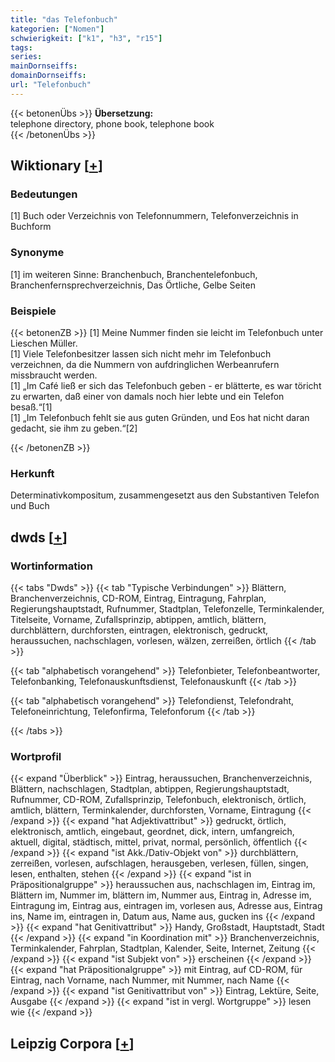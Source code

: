 ```yaml
---
title: "das Telefonbuch"
kategorien: ["Nomen"]
schwierigkeit: ["k1", "h3", "r15"]
tags:
series:
mainDornseiffs:
domainDornseiffs:
url: "Telefonbuch"
---
```


{{< betonenÜbs >}}
**Übersetzung:**  
telephone directory, phone book, telephone book  
{{< /betonenÜbs >}}

## Wiktionary [[+](https://de.wiktionary.org/wiki/Telefonbuch)]

### Bedeutungen
[1] Buch oder Verzeichnis von Telefonnummern, Telefonverzeichnis in Buchform  

### Synonyme
[1] im weiteren Sinne: Branchenbuch, Branchentelefonbuch, Branchenfernsprechverzeichnis, Das Örtliche, Gelbe Seiten  

### Beispiele
{{< betonenZB >}}
[1] Meine Nummer finden sie leicht im Telefonbuch unter Lieschen Müller.  
[1] Viele Telefonbesitzer lassen sich nicht mehr im Telefonbuch verzeichnen, da die Nummern von aufdringlichen Werbeanrufern missbraucht werden.  
[1] „Im Café ließ er sich das Telefonbuch geben - er blätterte, es war töricht zu erwarten, daß einer von damals noch hier lebte und ein Telefon besaß.“[1]  
[1] „Im Telefonbuch fehlt sie aus guten Gründen, und Eos hat nicht daran gedacht, sie ihm zu geben.“[2]  

{{< /betonenZB >}}
### Herkunft
Determinativkompositum, zusammengesetzt aus den Substantiven Telefon und Buch  



## dwds [[+](https://www.dwds.de/wb/Telefonbuch)]

### Wortinformation
{{< tabs "Dwds" >}}
{{< tab "Typische Verbindungen" >}}
Blättern, Branchenverzeichnis, CD-ROM, Eintrag, Eintragung, Fahrplan, Regierungshauptstadt, Rufnummer, Stadtplan, Telefonzelle, Terminkalender, Titelseite, Vorname, Zufallsprinzip, abtippen, amtlich, blättern, durchblättern, durchforsten, eintragen, elektronisch, gedruckt, heraussuchen, nachschlagen, vorlesen, wälzen, zerreißen, örtlich
{{< /tab >}}

{{< tab "alphabetisch vorangehend" >}}
Telefonbieter, Telefonbeantworter, Telefonbanking, Telefonauskunftsdienst, Telefonauskunft
{{< /tab >}}

{{< tab "alphabetisch vorangehend" >}}
Telefondienst, Telefondraht, Telefoneinrichtung, Telefonfirma, Telefonforum
{{< /tab >}}

{{< /tabs >}}

### Wortprofil
{{< expand "Überblick" >}} Eintrag, heraussuchen, Branchenverzeichnis, Blättern, nachschlagen, Stadtplan, abtippen, Regierungshauptstadt, Rufnummer, CD-ROM, Zufallsprinzip, Telefonbuch, elektronisch, örtlich, amtlich, blättern, Terminkalender, durchforsten, Vorname, Eintragung {{< /expand >}}
{{< expand "hat Adjektivattribut" >}} gedruckt, örtlich, elektronisch, amtlich, eingebaut, geordnet, dick, intern, umfangreich, aktuell, digital, städtisch, mittel, privat, normal, persönlich, öffentlich {{< /expand >}}
{{< expand "ist Akk./Dativ-Objekt von" >}} durchblättern, zerreißen, vorlesen, aufschlagen, herausgeben, verlesen, füllen, singen, lesen, enthalten, stehen {{< /expand >}}
{{< expand "ist in Präpositionalgruppe" >}} heraussuchen aus, nachschlagen im, Eintrag im, Blättern im, Nummer im, blättern im, Nummer aus, Eintrag in, Adresse im, Eintragung im, Eintrag aus, eintragen im, vorlesen aus, Adresse aus, Eintrag ins, Name im, eintragen in, Datum aus, Name aus, gucken ins {{< /expand >}}
{{< expand "hat Genitivattribut" >}} Handy, Großstadt, Hauptstadt, Stadt {{< /expand >}}
{{< expand "in Koordination mit" >}} Branchenverzeichnis, Terminkalender, Fahrplan, Stadtplan, Kalender, Seite, Internet, Zeitung {{< /expand >}}
{{< expand "ist Subjekt von" >}} erscheinen {{< /expand >}}
{{< expand "hat Präpositionalgruppe" >}} mit Eintrag, auf CD-ROM, für Eintrag, nach Vorname, nach Nummer, mit Nummer, nach Name {{< /expand >}}
{{< expand "ist Genitivattribut von" >}} Eintrag, Lektüre, Seite, Ausgabe {{< /expand >}}
{{< expand "ist in vergl. Wortgruppe" >}} lesen wie {{< /expand >}}

## Leipzig Corpora [[+](https://corpora.uni-leipzig.de/en/res?word=Telefonbuch&corpusId=deu_newscrawl-public_2018)]

